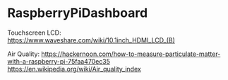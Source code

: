 # RaspberryPiDashboard

Touchscreen LCD:
https://www.waveshare.com/wiki/10.1inch_HDMI_LCD_(B)

Air Quality:
https://hackernoon.com/how-to-measure-particulate-matter-with-a-raspberry-pi-75faa470ec35
https://en.wikipedia.org/wiki/Air_quality_index
